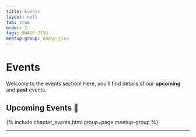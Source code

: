 ```yaml
---
title: Events
layout: null
tab: true
order: 1
tags: OWASP-JISU
meetup-group: owasp-jisu
---
```


# Events

Welcome to the events section! Here, you’ll find details of our **upcoming** and **past** events.

## Upcoming Events 🚀
{% include chapter_events.html group=page.meetup-group %}

---
<!--
## Past Events⏳  
Here are some of the past events we’ve hosted:

- **Event Name 1** - Date - [Event Details](#)  
- **Event Name 2** - Date - [Event Details](#)  
- **Event Name 3** - Date - [Event Details](#)  

Stay tuned for more updates!
-->
